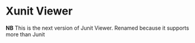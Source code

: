 # Xunit Viewer

**NB** This is the next version of Junit Viewer. Renamed because it supports more than Junit
